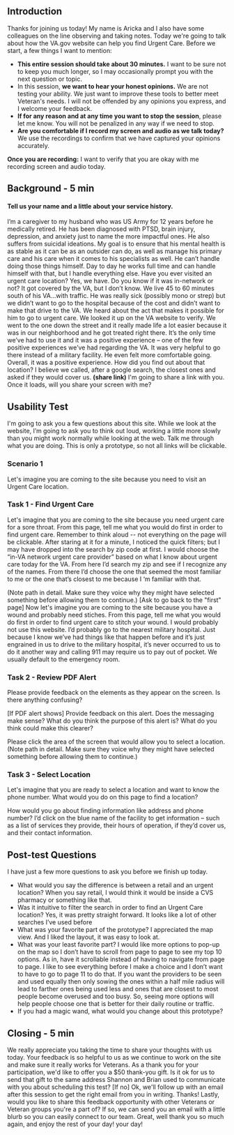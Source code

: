 ## Introduction

Thanks for joining us today! My name is Aricka and I also have some colleagues on the line observing and taking notes. Today we're going to talk about how the VA.gov website can help you find Urgent Care.
Before we start, a few things I want to mention:
- **This entire session should take about 30 minutes.** I want to be sure not to keep you much longer, so I may occasionally prompt you with the next question or topic.
- In this session, **we want to hear your honest opinions.** We are not testing your ability. We just want to improve these tools to better meet Veteran's needs. I will not be offended by any opinions you express, and I welcome your feedback.
- **If for any reason and at any time you want to stop the session**, please let me know. You will not be penalized in any way if we need to stop.
- **Are you comfortable if I record my screen and audio as we talk today?** We use the recordings to confirm that we have captured your opinions accurately.

**Once you are recording:** I want to verify that you are okay with me recording screen and audio today.

## Background - 5 min

#### Tell us your name and a little about your service history. 
I’m a caregiver to my husband who was US Army for 12 years before he medically retired. He has been diagnosed with PTSD, brain injury, depression, and anxiety just to name the more impactful ones. He also suffers from suicidal ideations. My goal is to ensure that his mental health is as stable as it can be as an outsider can do, as well as manage his primary care and his care when it comes to his specialists as well. He can’t handle doing those things himself. Day to day he works full time and can handle himself with that, but I handle everything else. 
Have you ever visited an urgent care location?
Yes, we have.
Do you know if it was in-network or not?
It got covered by the VA, but I don’t know. We live 45 to 60 minutes south of his VA…with traffic. He was really sick (possibly mono or strep) but we didn’t want to go to the hospital because of the cost and didn’t want to make that drive to the VA. We heard about the act that makes it possible for him to go to urgent care. We looked it up on the VA website to verify. We went to the one down the street and it really made life a lot easier because it was in our neighborhood and he got treated right there. It’s the only time we’ve had to use it and it was a positive experience – one of the few positive experiences we’ve had regarding the VA. It was very helpful to go there instead of a military facility. He even felt more comfortable going. Overall, it was a positive experience. 
How did you find out about that location?
I believe we called, after a google search, the closest ones and asked if they would cover us.
**(share link)** I'm going to share a link with you. Once it loads, will you share your screen with me?

## Usability Test
I'm going to ask you a few questions about this site. While we look at the website, I’m going to ask you to think out loud, working a little more slowly than you might work normally while looking at the web. Talk me through what you are doing. This is only a prototype, so not all links will be clickable.
### Scenario 1
Let's imagine you are coming to the site because you need to visit an Urgent Care location. 
### Task 1 - Find Urgent Care
Let's imagine that you are coming to the site because you need urgent care for a sore throat. From this page, tell me what you would do first in order to find urgent care. Remember to think aloud -- not everything on the page will be clickable. 
 After staring at it for a minute, I noticed the quick filters; but I may have dropped into the search by zip code at first. I would choose the “in-VA network urgent care provider” based on what I know about urgent care today for the VA. From here I’d search my zip and see if I recognize any of the names. From there I’d choose the one that seemed the most familiar to me or the one that’s closest to me because I ‘m familiar with that. 

 (Note path in detail. Make sure they voice why they might have selected something before allowing them to continue.)
[Ask to go back to the "first" page]
Now let's imagine you are coming to the site because you have a wound and probably need stiches. From this page, tell me what you would do first in order to find urgent care to stitch your wound.
I would probably not use this website. I’d probably go to the nearest military hospital. Just because I know we’ve had things like that happen before and it’s just engrained in us to drive to the military hospital, it’s never occurred to us to do it another way and calling 911 may require us to pay out of pocket. We usually default to the emergency room.

### Task 2 - Review PDF Alert
Please provide feedback on the elements as they appear on the screen. Is there anything confusing?

[If PDF alert shows] Provide feedback on this alert. Does the messaging make sense? What do you think the purpose of this alert is? What do you think could make this clearer?

Please click the area of the screen that would allow you to select a location.
(Note path in detail. Make sure they voice why they might have selected something before allowing them to continue.)
### Task 3 - Select Location
Let's imagine that you are ready to select a location and want to know the phone number. What would you do on this page to find a location?

 How would you go about finding information like address and phone number?
I’d click on the blue name of the facility to get information – such as a list of services they provide, their hours of operation, if they’d cover us, and their contact information. 
## Post-test Questions 
I have just a few more questions to ask you before we finish up today.
- What would you say the difference is between a retail and an urgent location? 
When you say retail, I would think it would be inside a CVS pharmacy or something like that.
- Was it intuitive to filter the search in order to find an Urgent Care location?
Yes, it was pretty straight forward. It looks like a lot of other searches I’ve used before
- What was your favorite part of the prototype?
I appreciated the map view. And I liked the layout, it was easy to look at.
- What was your least favorite part?
I would like more options to pop-up on the map so I don’t have to scroll from page to page to see my top 10 options. As in, have it scrollable instead of having to navigate from page to page. I like to see everything before I make a choice and I don’t want to have to go to page 11 to do that. If you want the providers to be seen and used equally then only sowing the ones within a half mile radius will lead to farther ones being used less and ones that are closest to most people become overused and too busy. So, seeing more options will help people choose one that is better for their daily routine or traffic. 
- If you had a magic wand, what would you change about this prototype?

## Closing - 5 min
We really appreciate you taking the time to share your thoughts with us today. Your feedback is so helpful to us as we continue to work on the site and make sure it really works for Veterans.
As a thank you for your participation, we'd like to offer you a $50 thank-you gift. Is it ok for us to send that gift to the same address Shannon and Brian used to communicate with you about scheduling this test? [If no] Ok, we'll follow up with an email after this session to get the right email from you in writing.
Thanks! Lastly, would you like to share this feedback opportunity with other Veterans or Veteran groups you're a part of? If so, we can send you an email with a little blurb so you can easily connect to our team.
Great, well thank you so much again, and enjoy the rest of your day!
 your day!
